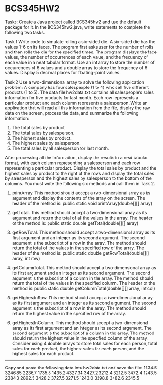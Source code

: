 # BCS345HW2
Tasks:
Create a Java project called BCS345hw2 and use the default package for it. In the BCS345hw2.java,
write statements to complete the following two tasks.

Task 1
Write code to simulate rolling a six-sided die. A six-sided die has the values 1-6 on its faces. The
program first asks user for the number of rolls and then rolls the die for the specified times. The program
displays the face values, the number of occurrences of each value, and the frequency of each value in a
neat tabular format. Use an int array to store the number of occurrences of 6 values and a double
array to store the frequency of 6 values. Display 5 decimal places for floating-point values.

Task 2
Use a two-dimensional array to solve the following application problem: A company has four
salespeople (1 to 4) who sell five different products (1 to 5). The data file hw2data.txt contains all
salespeople’s sales information for five products for last month. Each row represents a particular product
and each column represents a salesperson. Write an application that will read all this information from
the file, display the raw data on the screen, process the data, and summarize the following information:

1) The total sales by product.
2) The total sales by salesperson.
3) The highest sales by product.
4) The highest sales by salesperson.
5) The total sales by all salesperson for last month.

After processing all the information, display the results in a neat tabular format, with each column
representing a salesperson and each row representing a particular product. Display the total sales by 
product and the highest sales by product to the right of the rows and display the total sales by
salesperson and the highest sales by salesperson to the bottom of the columns.
You must write the following six methods and call them in Task 2.

1. printArray. This method should accept a two-dimensional array as its argument and display the
contents of the array on the screen. The header of the method is:
public static void printArray(double[][] array)

2. getTotal. This method should accept a two-dimensional array as its argument and return the
total of all the values in the array. The header of the method is:
public static double getTotal(double[][] array)

3. getRowTotal. This method should accept a two-dimensional array as its first argument and an
integer as its second argument. The second argument is the subscript of a row in the array. The
method should return the total of the values in the specified row of the array. The header of the
method is:
public static double getRowTotal(double[][] array, int row)

4. getColumnTotal. This method should accept a two-dimensional array as its first argument and
an integer as its second argument. The second argument is the subscript of a column in the array.
The method should return the total of the values in the specified column. The header of the method
is:
public static double getColumnTotal(double[][] array, int col)

5. getHighestInRow. This method should accept a two-dimensional array as its first argument and
an integer as its second argument. The second argument is the subscript of a row in the array. The
method should return the highest value in the specified row of the array.

6. getHighestInColumn. This method should accept a two-dimensional array as its first
argument and an integer as its second argument. The second argument is the subscript of a column
in the array. The method should return the highest value in the specified column of the array.
Consider using 4 double arrays to store total sales for each person, total sales for each product, the
highest sales for each person, and the highest sales for each product. 

----------------------------------------------------------------------------------------------------------
Copy and paste the following data into hw2data.txt and save the file:
1634.5 3246.85 2236.7 1735.8
1435.2 4327.34 3427.2 3212.4
3212.5 3472.4 1243.5 2384.3
2892.5 3428.2 3727.5 3271.5
1243.0 3298.8 3482.6 2345.5 
